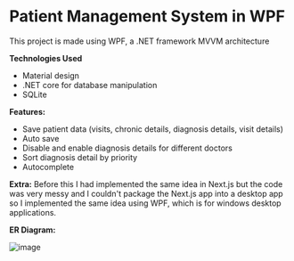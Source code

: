 # Patient Management System in WPF 
This project is made using WPF, a .NET framework
MVVM architecture

**Technologies Used**
- Material design
- .NET core for database manipulation
- SQLite

**Features:**
 - Save patient data (visits, chronic details, diagnosis details, visit details)
 - Auto save
 - Disable and enable diagnosis details for different doctors
 - Sort diagnosis detail by priority
 - Autocomplete

**Extra:**
Before this I had implemented the same idea in Next.js but the code was very messy and I couldn't package the Next.js app into a desktop app so I implemented the same idea using WPF, which is for windows desktop applications.  

 
**ER Diagram:**

![image](https://github.com/muhammadsaleh14/PatientManagementWPF/assets/104164140/562c1d88-0d45-48ba-98a5-e1cf93645179)
